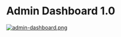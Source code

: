 # Admin Dashboard 1.0

[![admin-dashboard.png](https://i.postimg.cc/zfd7NG64/admin-dashboard.png)](https://postimg.cc/947ZtCWB)
